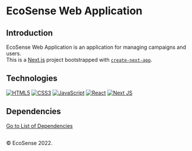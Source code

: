 # EcoSense Web Application

## Introduction
EcoSense Web Application is an application for managing campaigns and users.\
This is a [Next.js](https://nextjs.org/) project bootstrapped with [`create-next-app`](https://github.com/vercel/next.js/tree/canary/packages/create-next-app).

## Technologies
[![HTML5](https://img.shields.io/badge/-HTML5-black?style=for-the-badge&logo=html5&logoColor=orange)](https://github.com/EcoSense?tab=repositories&language=html)
[![CSS3](https://img.shields.io/badge/-CSS3-black?style=for-the-badge&logo=css3&logoColor=blue)](https://github.com/EcoSense?tab=repositories&language=css)
[![JavaScript](https://img.shields.io/badge/-JavaScript-black?style=for-the-badge&logo=javascript)](https://github.com/EcoSense?tab=repositories&language=javascript)
[![React](https://img.shields.io/badge/-React-black?style=for-the-badge&logo=react)](https://github.com/EcoSense?tab=repositories&language=javascript)
[![Next JS](https://img.shields.io/badge/Next-black?style=for-the-badge&logo=next.js&logoColor=white)](https://github.com/EcoSense?tab=repositories)

## Dependencies
[Go to List of Dependencies](https://github.com/EcoSense/EcoSense-Webapp/network/dependencies)


## 
&#169; EcoSense 2022.